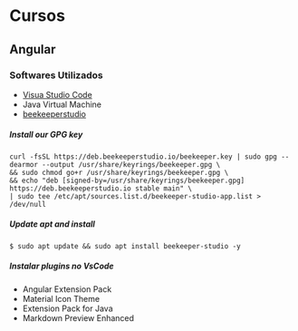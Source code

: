 # Cursos

## Angular

### Softwares Utilizados
 - [Visua Studio Code](https://code.visualstudio.com/docs/?dv=linux64_deb)
 - Java Virtual Machine
 - [beekeeperstudio](https://docs.beekeeperstudio.io/installation/linux/#deb)

##### Install our GPG key
    curl -fsSL https://deb.beekeeperstudio.io/beekeeper.key | sudo gpg --dearmor --output /usr/share/keyrings/beekeeper.gpg \
    && sudo chmod go+r /usr/share/keyrings/beekeeper.gpg \
    && echo "deb [signed-by=/usr/share/keyrings/beekeeper.gpg] https://deb.beekeeperstudio.io stable main" \
    | sudo tee /etc/apt/sources.list.d/beekeeper-studio-app.list > /dev/null

##### Update apt and install
    $ sudo apt update && sudo apt install beekeeper-studio -y

##### Instalar plugins no VsCode

- Angular Extension Pack
- Material Icon Theme
- Extension Pack for Java
- Markdown Preview Enhanced
